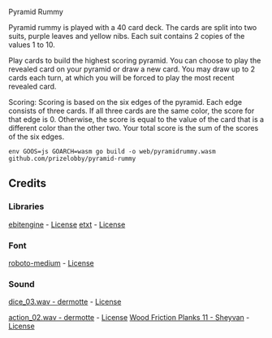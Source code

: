 Pyramid Rummy

Pyramid rummy is played with a 40 card deck. The cards are split into two suits, purple leaves and yellow nibs. Each suit contains 2 copies of the values 1 to 10.

Play cards to build the highest scoring pyramid. You can choose to play the revealed card on your pyramid or draw a new card. You may draw up to 2 cards each turn, at which you will be forced to play the most recent revealed card.

Scoring:
Scoring is based on the six edges of the pyramid. Each edge consists of three cards. If all three cards are the same color, the score for that edge is 0. Otherwise, the score is equal to the value of the card that is a different color than the other two. Your total score is the sum of the scores of the six edges.

```
env GOOS=js GOARCH=wasm go build -o web/pyramidrummy.wasm github.com/prizelobby/pyramid-rummy
```

## Credits

### Libraries
[ebitengine](https://github.com/hajimehoshi/ebiten) - [License](https://github.com/hajimehoshi/ebiten/blob/main/LICENSE)
[etxt](https://github.com/tinne26/etxt) - [License](https://github.com/tinne26/etxt/blob/main/LICENSE)

### Font
[roboto-medium](https://fonts.google.com/specimen/Roboto) - [License](https://github.com/googlefonts/roboto/blob/main/LICENSE)

### Sound
[dice_03.wav - dermotte](https://freesound.org/people/dermotte/sounds/220741/) - [License](https://creativecommons.org/licenses/by/4.0/)

[action_02.wav - dermotte](https://freesound.org/people/dermotte/sounds/263002/) - [License](https://creativecommons.org/licenses/by/4.0/)
[Wood Friction Planks 11 - Sheyvan](https://freesound.org/people/Sheyvan/sounds/569705/) - [License](http://creativecommons.org/publicdomain/zero/1.0/)